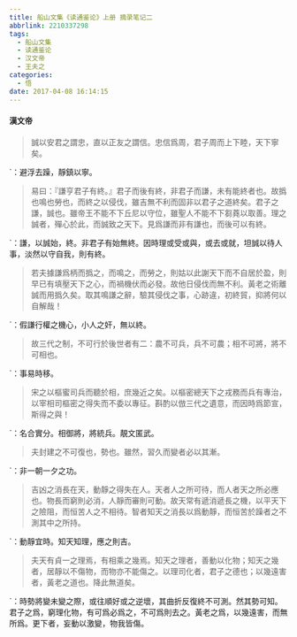 ```yaml
---
title: 船山文集《读通鉴论》上册 摘录笔记二
abbrlink: 2210337298
tags:
  - 船山文集
  - 读通鉴论
  - 汉文帝
  - 王夫之
categories:
  - 悟
date: 2017-04-08 16:14:15
---
```


#### 漢文帝
>誠以安君之謂忠，直以正友之謂信。忠信爲周，君子周而上下睦，天下寧矣。  

`：避浮去躁，靜鎮以寧。</pre></br>  

>易曰：『謙亨君子有終。』君子而後有終，非君子而謙，未有能終者也。故撝也鳴也勞也，而終之以侵伐，雖吉無不利而固非以君子之道終矣。君子之謙，誠也。雖帝王不能不下丘尼以守位，雖聖人不能不下芻蕘以取善。理之誠者，殫心於此，而誠致之天下。見爲謙而非有謙也，而後可以有終。  

`：謙，以誠始，終。非君子有始無終。因時理或受或與，或去或就，坦誠以待人事，淡然以守自我，則有終。</pre></br>  

>若夫據謙爲柄而撝之，而鳴之，而勞之，則姑以此謝天下而不自居於盈，則早已有填壓天下之心，而禍機伏而必發。故他日侵伐而無不利。黃老之術離誠而用撝久矣。取其鳴謙之辭，驗其侵伐之事，心跡違，初終貿，抑將何以自解哉！  

`：假謙行權之機心，小人之奸，無以終。</pre></br>  

>故三代之制，不可行於後世者有二：農不可兵，兵不可農；相不可將，將不可相也。  

`：事易時移。</pre></br>  

>宋之以樞蜜司兵而聽於相，庶幾近之矣。以樞密總天下之戎務而兵有專治，以宰相司樞密之得失而不委以專征。斟酌以倣三代之遺意，而因時爲節宣，斯得之與！  

`：名合實分。相御將，將統兵。靚文匿武。</pre></br>  

>夫封建之不可復也，勢也。雖然，習久而變者必以其漸。  

`：非一朝一夕之功。</pre></br>  

>吉凶之消長在天，動靜之得失在人。天者人之所可待，而人者天之所必應也。物長而窮則必消，人靜而審則可動。故天常有遞消遞長之機，以平天下之險阻，而恒苦人之不相待。智者知天之消長以爲動靜，而恒苦於躁者之不測其中之所持。  

`：動靜宜時。知天知理，應之則吉。</pre></br>  

>夫天有貞一之理焉，有相乘之幾焉。知天之理者，善動以化物；知天之幾者，居靜以不傷物，而物亦不能傷之。以理司化者，君子之德也；以幾遠害者，黃老之道也。降此無道矣。  

`：時勢將變未變之際，或往順好或之逆壞，其曲折反復終不可測。然其勢可知。君子之爲，窮理化物，有可爲必爲之，不可爲則去之。黃老之爲，以幾遠害，而無所爲。更下者，妄動以激變，物我皆傷。</pre></br>  
